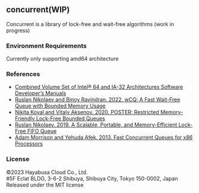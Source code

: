## concurrent(WIP)

Concurrent is a library of lock-free and wait-free algorithms 
(work in progress)

### Environment Requirements

Currently only supporting amd64 architecture

### References
* [Combined Volume Set of Intel® 64 and IA-32 Architectures Software Developer’s Manuals](https://www.intel.com/content/www/us/en/developer/articles/technical/intel-sdm.html)
* [Ruslan Nikolaev and Binoy Ravindran. 2022. wCQ: A Fast Wait-Free Queue with Bounded Memory Usage](https://arxiv.org/pdf/2201.02179.pdf)
* [Nikita Koval and Vitaly Aksenov. 2020. POSTER: Restricted Memory-Friendly Lock-Free Bounded Queues](https://nikitakoval.org/publications/ppopp20-queues.pdf)
* [Ruslan Nikolaev. 2019. A Scalable, Portable, and Memory-Efficient Lock-Free FIFO Queue](https://drops.dagstuhl.de/opus/volltexte/2019/11335/pdf/LIPIcs-DISC-2019-28.pdf)
* [Adam Morrison and Yehuda Afek. 2013. Fast Concurrent Queues for x86 Processors](https://dl.acm.org/doi/10.1145/2442516.2442527)

### License
©2023 Hayabusa Cloud Co., Ltd.  
#5F Eclat BLDG, 3-6-2 Shibuya, Shibuya City, Tokyo 150-0002, Japan  
Released under the MIT license
